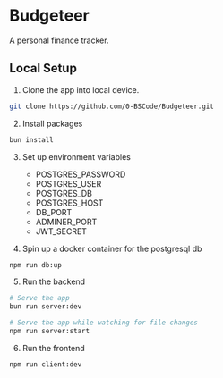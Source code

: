 # Budgeteer

A personal finance tracker.

## Local Setup

1. Clone the app into local device.

```bash
git clone https://github.com/0-BSCode/Budgeteer.git
```

2. Install packages

```bash
bun install
```

3. Set up environment variables

   - POSTGRES_PASSWORD
   - POSTGRES_USER
   - POSTGRES_DB
   - POSTGRES_HOST
   - DB_PORT
   - ADMINER_PORT
   - JWT_SECRET

4. Spin up a docker container for the postgresql db

```bash
npm run db:up
```

5. Run the backend

```bash
# Serve the app
bun run server:dev

# Serve the app while watching for file changes
npm run server:start
```

6. Run the frontend

```bash
npm run client:dev
```
